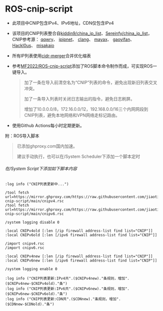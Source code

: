 # ROS-cnip-script

- 此项目中CNIP包含IPv4、IPv6地址，CDN仅包含IPv4
- 该项目的CNIP列表整合自[kiddin9/china_ip_list](https://github.com/kiddin9/china_ip_list)、[Sereinfy/china_ip_list](https://github.com/Sereinfy/china_ip_list)，CNIP参考源：
[qqwry](https://www.github.com/metowolf/iplist)、
[ipipnet](https://www.github.com/17mon/china_ip_list/)、
[clang](https://ispip.clang.cn/)、
[mayax](https://www.github.com/mayaxcn/china-ip-list/)、
[gaoyifan](https://www.github.com/gaoyifan/china-operator-ip/)、
[Hackl0us](https://www.github.com/Hackl0us/GeoIP2-CN/)、
[misakaio](https://www.github.com/misakaio/chnroutes2/)

- 所有IP列表使用[cidr-merger](https://github.com/zhanhb/cidr-merger/)合并优化缩表
- 参考[MF2022/ROS-cnip-script](https://github.com/DMF2022/ROS-cnip-script)添加了ROS脚本命令制作而成，可实现ROS一键导入。
  >加了一条在导入前清空名为“CNIP”列表的命令，避免出现新旧列表交叉冲突。
  >
  >加了一条导入列表时关闭日志输出的指令，避免日志刷屏。
  >
  >增加了10.0.0.0/8，172.16.0.0/12，192.168.0.0/16三个内网网段到CNIP列表，避免本地网络和VPN网络走标记路由。
- 使用Github Actions每小时定期更新。




附：ROS导入脚本

>已添加ghproxy.com国内加速。
>
>建议手动执行，也可以在/System Scheduler下添加一个脚本定时

###### 在/System Script下添加如下脚本内容
```
:log info ("CNIP列表更新中...")

/tool fetch url=https://mirror.ghproxy.com/https://raw.githubusercontent.com/jiaoting/ROS-cnip-script/main/cnipv4.rsc
/tool fetch url=https://mirror.ghproxy.com/https://raw.githubusercontent.com/jiaoting/ROS-cnip-script/main/cnipv6.rsc

/system logging disable 0

:local CNIPv4old [:len [/ip firewall address-list find list="CNIP"]]
:local CNIPv6old [:len [/ipv6 firewall address-list find list="CNIP"]]

/import cnipv4.rsc
/import cnipv6.rsc

:local CNIPv4new [:len [/ip firewall address-list find list="CNIP"]]
:local CNIPv6new [:len [/ipv6 firewall address-list find list="CNIP"]]

/system logging enable 0

:log info ("CNIP列表更新:IPv4共".($CNIPv4new)."条规则，增加".($CNIPv4new-$CNIPv4old)."条")
:log info ("CNIP列表更新:IPv6共".($CNIPv6new)."条规则，增加".($CNIPv6new-$CNIPv6old)."条")
:log info ("CNIP列表更新:CDN共".($CDNnew)."条规则，增加".($CDNnew-$CDNold)."条")
```


